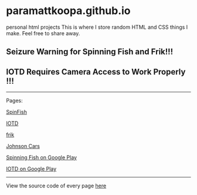 # paramattkoopa.github.io
personal html projects
This is where I store random HTML and CSS things I make.
Feel free to share away.
## Seizure Warning for Spinning Fish and Frik!!!
## IOTD Requires Camera Access to Work Properly !!!
--------------------------
Pages:

[SpinFish](/SpinFish/)

[IOTD](/IOTD/)

[frik](/frik/)

[Johnson Cars](/Johnson/)


[Spinning Fish on Google Play](https://play.google.com/store/apps/details?id=com.paramattyt.spinningfish)

[IOTD on Google Play](https://play.google.com/store/apps/details?id=com.paramattyt.iotd)

--------------------------
View the source code of every page [here](https://github.com/ParaMattKoopa/paramattkoopa.github.io/tree/main)
